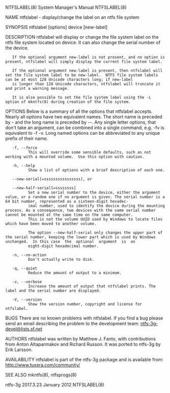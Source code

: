 NTFSLABEL(8)                                                                            System Manager's Manual                                                                           NTFSLABEL(8)

NAME
       ntfslabel - display/change the label on an ntfs file system

SYNOPSIS
       ntfslabel [options] device [new-label]

DESCRIPTION
       ntfslabel will display or change the file system label on the ntfs file system located on device.  It can also change the serial number of the device.

       If the optional argument new-label is not present, and no option is present, ntfslabel will simply display the current file system label.

       If the optional argument new-label is present, then ntfslabel will set the file system label to be new-label.  NTFS file system labels can be at most 128 Unicode characters long; if new-label
       is longer than 128 Unicode characters, ntfslabel will truncate it and print a warning message.

       It is also possible to set the file system label using the -L option of mkntfs(8) during creation of the file system.

OPTIONS
       Below is a summary of all the options that ntfslabel accepts.  Nearly all options have two equivalent names.  The short name is preceded by - and the long name is preceded by --.  Any  single
       letter  options,  that  don't  take  an argument, can be combined into a single command, e.g.  -fv is equivalent to -f -v.  Long named options can be abbreviated to any unique prefix of their
       name.

       -f, --force
              This will override some sensible defaults, such as not working with a mounted volume.  Use this option with caution.

       -h, --help
              Show a list of options with a brief description of each one.

       --new-serial[=ssssssssssssssss], or

       --new-half-serial[=ssssssss]
              Set a new serial number to the device, either the argument value, or a random one if no argument is given. The serial number is a 64 bit number, represented as a sixteen-digit hexadec‐
              imal number, used to identify the device during the mounting process. As a consequence, two devices with the same serial number cannot be mounted at the same time on the same computer.
              This is not the volume UUID used by Windows to locate files which have been moved to another volume.

              The option --new-half-serial only changes the upper part of the serial number, keeping the lower part which is used by Windows unchanged.  In this case  the  optional  argument  is  an
              eight-digit hexadecimal number.

       -n, --no-action
              Don't actually write to disk.

       -q, --quiet
              Reduce the amount of output to a minimum.

       -v, --verbose
              Increase the amount of output that ntfslabel prints. The label and the serial number are displayed.

       -V, --version
              Show the version number, copyright and license for ntfslabel.

BUGS
       There are no known problems with ntfslabel.  If you find a bug please send an email describing the problem to the development team:
       ntfs-3g-devel@lists.sf.net

AUTHORS
       ntfslabel was written by Matthew J. Fanto, with contributions from Anton Altaparmakov and Richard Russon.  It was ported to ntfs-3g by Erik Larsson.

AVAILABILITY
       ntfslabel is part of the ntfs-3g package and is available from:
       http://www.tuxera.com/community/

SEE ALSO
       mkntfs(8), ntfsprogs(8)

ntfs-3g 2017.3.23                                                                            January 2012                                                                                 NTFSLABEL(8)
